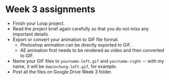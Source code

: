 # Week 3 assignments

- Finish your Loop project.
- Read the project brief again carefully so that you do not miss any important details.
- Export or convert your animation to GIF file format.
  - Photoshop animation can be directly exported to GIF.
  - AE animation first needs to be rendered as video and then converted to GIF.
- Name your GIF files to `yourname-left.gif` and `yourname-right` -- with my name, it will be `daeinchung-left.gif`, for example.
- Post all the files on Google Drive Week 3 folder.

